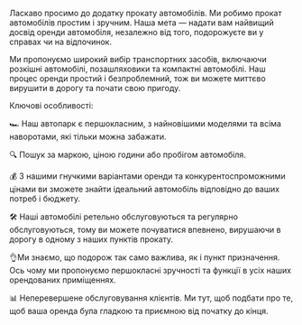 Ласкаво просимо до додатку прокату автомобілів. Ми робимо прокат автомобілів простим і зручним. Наша мета — надати вам найвищий досвід оренди автомобіля, незалежно від того, подорожуєте ви у справах чи на відпочинок.

Ми пропонуємо широкий вибір транспортних засобів, включаючи розкішні автомобілі, позашляховики та компактні автомобілі. Наш процес оренди простий і безпроблемний, тож ви можете миттєво вирушити в дорогу та почати свою пригоду.

Ключові особливості:

🏎️ Наш автопарк є першокласним, з найновішими моделями та всіма наворотами, які тільки можна забажати.

🔍 Пошук за маркою, ціною години або пробігом автомобіля.

💰 З нашими гнучкими варіантами оренди та конкурентоспроможними цінами ви зможете знайти ідеальний автомобіль відповідно до ваших потреб і бюджету.

🛠️ Наші автомобілі ретельно обслуговуються та регулярно обслуговуються, тому ви можете почуватися впевнено, вирушаючи в дорогу в одному з наших пунктів прокату.

👌Ми знаємо, що подорож так само важлива, як і пункт призначення. Ось чому ми пропонуємо першокласні зручності та функції в усіх наших орендованих приміщеннях.

📊 Неперевершене обслуговування клієнтів. Ми тут, щоб подбати про те, щоб ваша оренда була гладкою та приємною від початку до кінця.
